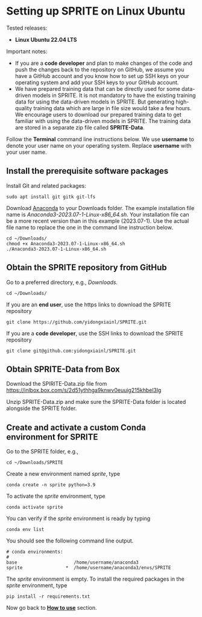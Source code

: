 # Setting up SPRITE on Linux Ubuntu

Tested releases:

* **Linux Ubuntu 22.04 LTS**

Important notes:

 * If you are a **code developer** and plan to make changes of the code and push the changes back to the repository on GitHub, we assume you have a GitHub account and you know how to set up SSH keys on your operating system and add your SSH keys to your GitHub account.
 * We have prepared training data that can be directly used for some data-driven models in SPRITE. It is not mandatory to have the existing training data for using the data-driven models in SPRITE. But generating high-quality training data which are large in file size would take a few hours. We encourage users to download our prepared training data  to get familiar with using the data-driven models in SPRITE. The training data are stored in a separate zip file called **SPRITE-Data**.


Follow the **Terminal** command line instructions below. We use **username** to denote your user name on your operating system. Replace **username** with your user name.

## Install the prerequisite software packages

Install Git and related packages:

	sudo apt install git gitk git-lfs

Download [Anaconda](https://www.anaconda.com/) to your Downloads folder. The example installation file name is *Anaconda3-2023.07-1-Linux-x86_64.sh*. Your installation file can be a more recent version than in this example (2023.07-1). Use the actual file name to replace the one in the command line instruction below.

	cd ~/Downloads/
	chmod +x Anaconda3-2023.07-1-Linux-x86_64.sh
	./Anaconda3-2023.07-1-Linux-x86_64.sh


## Obtain the SPRITE repository from GitHub

Go to a preferred directory, e.g., *Downloads*.

	cd ~/Downloads/

If you are an **end user**, use the https links to download the SPRITE repository

	git clone https://github.com/yidongxiainl/SPRITE.git

If you are a **code developer**, use the SSH links to download the SPRITE repository

	git clone git@github.com:yidongxiainl/SPRITE.git

## Obtain SPRITE-Data from Box

Download the SPIRITE-Data.zip file from  https://inlbox.box.com/s/2d51ythhga9knwv0euuig215khbel3lg

Unzip SPRITE-Data.zip and make sure the SPRITE-Data folder is located alongside the SPRITE folder.

## Create and activate a custom Conda environment for SPRITE

Go to the SPRITE folder, e.g.,

	cd ~/Downloads/SPRITE

Create a new environment named *sprite*, type

	conda create -n sprite python=3.9

To activate the *sprite* environment, type

	conda activate sprite

You can verify if the *sprite* environment is ready by typing

	conda env list

You should see the following command line output.

	# conda environments:
	#
	base                     /home/username/anaconda3
	sprite                *  /home/username/anaconda3/envs/SPRITE

The *sprite* environment is empty. To install the required packages in the *sprite* environment, type

	pip install -r requirements.txt

Now go back to [**How to use**](../) section.
